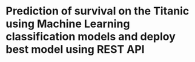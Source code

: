 # Prediction of survival on the Titanic using Machine Learning classification models and deploy best model using REST API
